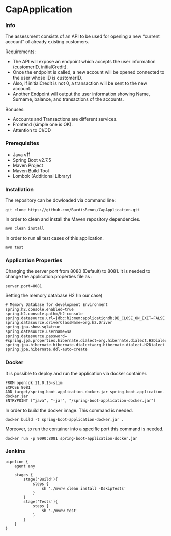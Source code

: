 # CapApplication

### Info

The assessment consists of an API to be used for opening a new “current account” of already existing
customers.

Requirements:
- The API will expose an endpoint which accepts the user information (customerID,
initialCredit).
- Once the endpoint is called, a new account will be opened connected to the user whose ID is
customerID.
- Also, if initialCredit is not 0, a transaction will be sent to the new account.
- Another Endpoint will output the user information showing Name, Surname, balance, and transactions of the accounts.

Bonuses:
- Accounts and Transactions are different services.
- Frontend (simple one is OK).
- Attention to CI/CD

### Prerequisites 

- Java v11
- Spring Boot v2.7.5
- Maven Project 
- Maven Build Tool
- Lombok (Additional Library)

### Installation

The repository can be dowloaded via command line:

```git
git clone https://github.com/BardisRenos/CapApplication.git
```

In order to clean and install the Maven repository dependencies. 

```
mvn clean install
```

In order to run all test cases of this application.

```
mvn test
```

### Application Properties

Changing the server port from 8080 (Default) to 8081. It is needed to change the application.properties file as :

```
server.port=8081
```

Setting the memory database H2 (In our case)

```
# Memory Database for development Environment
spring.h2.console.enabled=true
spring.h2.console.path=/h2-console
spring.datasource.url=jdbc:h2:mem:applicationdb;DB_CLOSE_ON_EXIT=FALSE
spring.datasource.driverClassName=org.h2.Driver
spring.jpa.show-sql=true
spring.datasource.username=sa
spring.datasource.password=
#spring.jpa.properties.hibernate.dialect=org.hibernate.dialect.H2Dialect
spring.jpa.hibernate.hibernate.dialect=org.hibernate.dialect.H2Dialect
spring.jpa.hibernate.ddl-auto=create
```

### Docker

It is possible to deploy and run the application via docker container.

```
FROM openjdk:11.0.15-slim
EXPOSE 8081
ADD target/spring-boot-application-docker.jar spring-boot-application-docker.jar
ENTRYPOINT ["java", "-jar", "/spring-boot-application-docker.jar"]
```

In order to build the docker image. This command is needed. 

```
docker build -t spring-boot-application-docker.jar .

```

Moreover, to run the container into a specific port this command is needed.

```
docker run -p 9090:8081 spring-boot-application-docker.jar

```

### Jenkins

```
pipeline {
    agent any
    
    stages {
        stage('Build'){
            steps {
                sh './mvnw clean install -DskipTests'
            }
        }
        stage('Tests'){
            steps {
                sh './mvnw test'
            }
        }
    }
}
```

